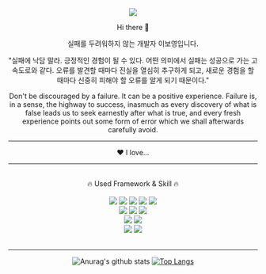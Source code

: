 <div align="center">  
<img src="https://capsule-render.vercel.app/api?type=Waving&color=auto&height=300&section=header&text=BoYoung&fontSize=90" />
</div>
<div align="center">

Hi there 👋

실패를 두려워하지 않는 개발자 이보영입니다.

"실패에 낙담 말라. 긍정적인 경험이 될 수 있다. 어떤 의미에서 실패는 성공으로 가는 고속도로와 같다. 오류를 발견할 때마다 진실을 열심히 추구하게 되고, 새로운 경험을 할 때마다 신중히 피해야 할 오류를 알게 되기 때문이다."

Don't be discouraged by a failure. It can be a positive experience. Failure is, in a sense, the highway to success, inasmuch as every discovery of what is false leads us to seek earnestly after what is true, and every fresh experience points out some form of error which we shall afterwards carefully avoid.


</div> 
<hr> 
<div align="center">
❤️ I love...

</div>
<hr> 
<br> 
<div align="center">
🔥 Used Framework & Skill 🔥
<br><br>
<img src="https://img.shields.io/badge/HTML-E34F26?style=flat-square&logo=HTML5&logoColor=white"/>
<img src="https://img.shields.io/badge/css-1572B6?style=flat-square&logo=css3&logoColor=white">
<img src="https://img.shields.io/badge/javascript-F7DF1E?style=flat-square&logo=javascript&logoColor=black">  
<img src="https://img.shields.io/badge/bootstrap-7952B3?style=flat-square&logo=bootstrap&logoColor=white">
<img src="https://img.shields.io/badge/jquery-0769AD?style=flat-square&logo=jquery&logoColor=white">
<br>
<img src="https://img.shields.io/badge/JAVA-007396?style=flat-square&logo=java&logoColor=white">
<img src="https://img.shields.io/badge/Spring-6DB33F?style=flat-square&logo=Spring&logoColor=white">
<img src="https://img.shields.io/badge/Python-0067a3?style=flat-square&logo=python&logoColor=white">
<br>
<img src="https://img.shields.io/badge/oracle-F80000?style=flat-square&logo=oracle&logoColor=white"> 
<img src="https://img.shields.io/badge/PostgreSQL-4169E1?style=flat-square&logo=PostgreSQL&logoColor=white"> 
<br>
<img src="https://img.shields.io/badge/Eclipse IDE-2C2255?style=flat-square&logo=Eclipse IDE&logoColor=white"> 
<img src="https://img.shields.io/badge/Visual Studio Code-007ACC?style=flat-square&logo=Visual Studio Code&logoColor=white">
</div><br>
<hr> 
<div align="center">
  
![Anurag's github stats](https://github-readme-stats.vercel.app/api?username=bong2ee&show_icons=true&theme=radical) 
[![Top Langs](https://github-readme-stats.vercel.app/api/top-langs/?username=bong2ee&layout=compact&theme=dracula)](https://github.com/bong2ee)

  </div>
<!--
**bong2ee/bong2ee** is a ✨ _special_ ✨ repository because its `README.md` (this file) appears on your GitHub profile.

Here are some ideas to get you started:

- 🔭 I’m currently working on ...
- 🌱 I’m currently learning ...
- 👯 I’m looking to collaborate on ...
- 🤔 I’m looking for help with ...
- 💬 Ask me about ...
- 📫 How to reach me: ...
- 😄 Pronouns: ...
- ⚡ Fun fact: ...
-->
